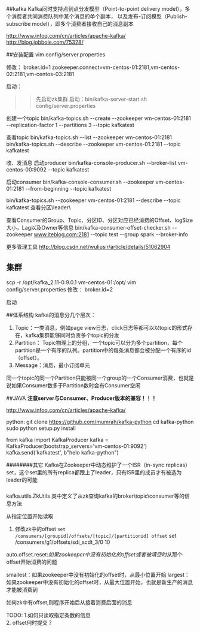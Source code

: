 ##kafka
Kafka同时支持点到点分发模型（Point-to-point delivery model），多个消费者共同消费队列中某个消息的单个副本，
以及发布-订阅模型（Publish-subscribe model），即多个消费者接收自己的消息副本

http://www.infoq.com/cn/articles/apache-kafka/
http://blog.jobbole.com/75328/

##安装配置
vim config/server.properties

修改：
broker.id=1
zookeeper.connect=vm-centos-01:2181,vm-centos-02:2181,vm-centos-03:2181

启动：
>>先启动zk集群
启动：bin/kafka-server-start.sh config/server.properties

创建一个topic
bin/kafka-topics.sh --create --zookeeper vm-centos-01:2181 --replication-factor 1 --partitions 3 --topic kafkatest

查看topic 
bin/kafka-topics.sh --list --zookeeper vm-centos-01:2181
bin/kafka-topics.sh --describe --zookeeper vm-centos-01:2181 --topic kafkatest 

收、发消息
启动producer
bin/kafka-console-producer.sh --broker-list vm-centos-00:9092   --topic kafkatest

启动consumer
bin/kafka-console-consumer.sh --zookeeper   vm-centos-01:2181 --from-beginning --topic kafkatest




bin/kafka-topics.sh --zookeeper vm-centos-01:2181 --describe  --topic kafkatest 
查看分区\leader\

查看Consumer的Group、Topic、分区ID、分区对应已经消费的Offset、logSize大小，Lag以及Owner等信息
bin/kafka-consumer-offset-checker.sh --zookeeper www.iteblog.com:2181 --topic test --group spark --broker-info





更多管理工具
http://blog.csdn.net/wuliusir/article/details/51062904

## 集群
scp -r /opt/kafka_2.11-0.9.0.1 vm-centos-01:/opt/
vim config/server.properties
修改：
broker.id=2

启动



##体系结构
kafka的消息分几个层次：
1. Topic：一类消息，例如page view日志，click日志等都可以以topic的形式存在，kafka集群能够同时负责多个topic的分发
2. Partition： Topic物理上的分组，一个topic可以分为多个partition，每个partition是一个有序的队列。partition中的每条消息都会被分配一个有序的id（offset）。
3. Message：消息，最小订阅单元

同一个topic的同一个Partition只能被同一个group的一个Consumer消费，也就是说如果Consumer数多于Partition数时会有Consumer空闲


##JAVA
**注意server与Consumer、Producer版本的兼容！！！**


http://www.infoq.com/cn/articles/apache-kafka/




python:
git clone https://github.com/mumrah/kafka-python
cd kafka-python
sudo python setup.py install

from kafka import KafkaProducer
kafka = KafkaProducer(bootstrap_servers='vm-centos-01:9092')
kafka.send('kafkatest', b"helo kafka-python")



########其它
Kafka在Zookeeper中动态维护了一个ISR（in-sync replicas） set，这个set里的所有replica都跟上了leader，只有ISR里的成员才有被选为leader的可能


###
kafka.utils.ZkUtils
类中定义了从zk查询kafka的broker\topic\consumer等的信息方法


从指定位置开始读取
1. 修改zk中的offset
`set  /consumers/[groupid]/offsets/[topic]/[partitionid] offset`
set  /consumers/g1/offsets/sdi_scdt_3/0 10



auto.offset.reset:*如果zookeeper中没有初始化的offset或者被清空时*从那个offset开始消费的问题

smallest：如果zookeeper中没有初始化的offset时，从最小位置开始
largest：如果zookeeper中没有初始化的offset时，从最大位置开始，也就是新生产的消息才能被消费到

如何zk中有offset,则程序开始后从接着消费后面的消息


TODO:
1.如何只读取指定条数的信息  
2. offset何时提交？